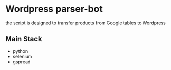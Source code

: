 #  Wordpress parser-bot
the script is designed to transfer products from Google tables to Wordpress

## Main Stack
- python
- selenium
- gspread